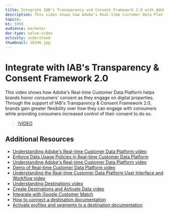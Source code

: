 ```yaml
---
title: Integrate IAB's Transparency and Consent Framework 2.0 with Adobe's Real-time Customer Data Platform
description: This video shows how Adobe's Real-time Customer Data Platform helps brands honor consumers' consent as they engage on digital properties. Through the support of IAB's Transparency & Consent Framework 2.0, brands gain greater flexibility over how they can engage with consumers while providing consumers increased control of their consent to do so.
topics:
kt: 5950
audience: marketer
doc-type: value-video
activity: understand
thumbnail: 38346.jpg
---
```


# Integrate with IAB's Transparency & Consent Framework 2.0

This video shows how Adobe's Real-time Customer Data Platform helps brands honor consumers' consent as they engage on digital properties. Through the support of IAB's Transparency & Consent Framework 2.0, brands gain greater flexibility over how they can engage with consumers while providing consumers increased control of their consent to do so.

>[!VIDEO](https://video.tv.adobe.com/v/38346?quality=12&learn=on)

## Additional Resources

* [Understanding Adobe's Real-time Customer Data Platform video](understanding-the-real-time-customer-data-platform.md)
* [Enforce Data Usage Policies in Real-time Customer Data Platform](../governance/enforce-data-usage-policies-in-real-time-cdp.md)
* [Understanding Adobe's Real-time Customer Data Platform video](understanding-the-real-time-customer-data-platform.md)
* [Demo of Real-time Customer Data Platform video](demo.md)
* [Understanding the Real-time Customer Data Platform User Interface and Workflow video](understanding-the-real-time-customer-data-platform-user-interface.md)
* [Understanding Destinations video](understanding-destinations.md)
* [Create Destinations and Activate Data video](create-destinations-and-activate-data.md)
* [Integrate with Google Customer Match](/help/rtcdp/integrate-with-google-customer-match.md)
* [How to connect a destination documentation](https://docs.adobe.com/content/help/en/experience-platform/rtcdp/destinations/dest-tutorials/connect-destination.html)
* [Activate profiles and segments to a destination documentation](https://docs.adobe.com/content/help/en/experience-platform/rtcdp/destinations/dest-tutorials/activate-destinations.html)
